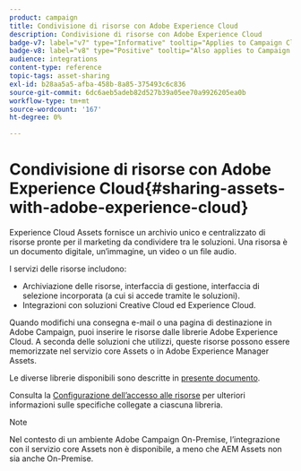 ```yaml
---
product: campaign
title: Condivisione di risorse con Adobe Experience Cloud
description: Condivisione di risorse con Adobe Experience Cloud
badge-v7: label="v7" type="Informative" tooltip="Applies to Campaign Classic v7"
badge-v8: label="v8" type="Positive" tooltip="Also applies to Campaign v8"
audience: integrations
content-type: reference
topic-tags: asset-sharing
exl-id: b28aa5a5-afba-458b-8a85-375493c6c836
source-git-commit: 6dc6aeb5adeb82d527b39a05ee70a9926205ea0b
workflow-type: tm+mt
source-wordcount: '167'
ht-degree: 0%

---
```


# Condivisione di risorse con Adobe Experience Cloud{#sharing-assets-with-adobe-experience-cloud}



Experience Cloud Assets fornisce un archivio unico e centralizzato di risorse pronte per il marketing da condividere tra le soluzioni. Una risorsa è un documento digitale, un’immagine, un video o un file audio.

I servizi delle risorse includono:

* Archiviazione delle risorse, interfaccia di gestione, interfaccia di selezione incorporata (a cui si accede tramite le soluzioni).
* Integrazioni con soluzioni Creative Cloud ed Experience Cloud.

Quando modifichi una consegna e-mail o una pagina di destinazione in Adobe Campaign, puoi inserire le risorse dalle librerie Adobe Experience Cloud. A seconda delle soluzioni che utilizzi, queste risorse possono essere memorizzate nel servizio core Assets o in Adobe Experience Manager Assets.

Le diverse librerie disponibili sono descritte in [presente documento](https://experienceleague.adobe.com/docs/core-services/interface/assets/experience-cloud-assets.html).

Consulta la [Configurazione dell’accesso alle risorse](../../integrations/using/configuring-access-to-assets.md) per ulteriori informazioni sulle specifiche collegate a ciascuna libreria.

>[!NOTE]
>
>Nel contesto di un ambiente Adobe Campaign On-Premise, l’integrazione con il servizio core Assets non è disponibile, a meno che AEM Assets non sia anche On-Premise.
